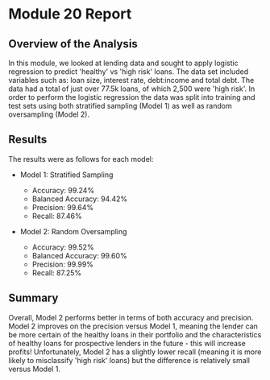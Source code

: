 # Module 20 Report

## Overview of the Analysis

In this module, we looked at lending data and sought to apply logistic regression to predict 'healthy' vs 'high risk' loans. 
The data set included variables such as: loan size, interest rate, debt:income and total debt. The data had a total of just over 77.5k loans, of which 2,500 were 'high risk'. In order to perform the logistic regression the data was split into training and test sets using both stratified sampling (Model 1) as well as random oversampling (Model 2). 

## Results

The results were as follows for each model:

* Model 1: Stratified Sampling
  * Accuracy: 99.24%
  * Balanced Accuracy: 94.42% 
  * Precision: 99.64%
  * Recall: 87.46%

* Model 2: Random Oversampling
  * Accuracy: 99.52%
  * Balanced Accuracy: 99.60%
  * Precision: 99.99% 
  * Recall: 87.25%


## Summary

Overall, Model 2 performs better in terms of both accuracy and precision. Model 2 improves on the precision versus Model 1, meaning the lender can be more certain of the healthy loans in their portfolio and the characteristics of healthy loans for prospective lenders in the future - this will increase profits! Unfortunately, Model 2 has a slightly lower recall (meaning it is more likely to misclassify 'high risk' loans) but the difference is relatively small versus Model 1. 
